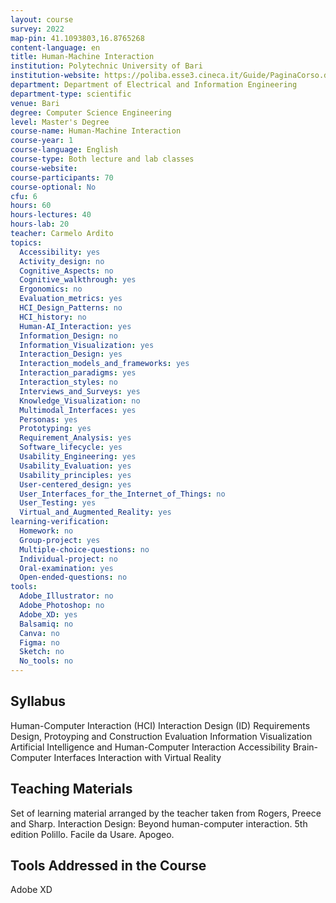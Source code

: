 ```yaml
---
layout: course
survey: 2022
map-pin: 41.1093803,16.8765268
content-language: en
title: Human-Machine Interaction
institution: Polytechnic University of Bari
institution-website: https://poliba.esse3.cineca.it/Guide/PaginaCorso.do;jsessionid=A4BB6F0EB490EB8ECC7321BE15F08EF9.esse3-poliba-prod-02?cod_lingua=eng&corso_id=10021 
department: Department of Electrical and Information Engineering
department-type: scientific
venue: Bari
degree: Computer Science Engineering
level: Master's Degree
course-name: Human-Machine Interaction
course-year: 1
course-language: English
course-type: Both lecture and lab classes
course-website: 
course-participants: 70
course-optional: No
cfu: 6
hours: 60
hours-lectures: 40
hours-lab: 20
teacher: Carmelo Ardito
topics: 
  Accessibility: yes
  Activity_design: no
  Cognitive_Aspects: no
  Cognitive_walkthrough: yes
  Ergonomics: no
  Evaluation_metrics: yes
  HCI_Design_Patterns: no
  HCI_history: no
  Human-AI_Interaction: yes
  Information_Design: no
  Information_Visualization: yes
  Interaction_Design: yes
  Interaction_models_and_frameworks: yes
  Interaction_paradigms: yes
  Interaction_styles: no
  Interviews_and_Surveys: yes
  Knowledge_Visualization: no
  Multimodal_Interfaces: yes
  Personas: yes
  Prototyping: yes
  Requirement_Analysis: yes
  Software_lifecycle: yes
  Usability_Engineering: yes
  Usability_Evaluation: yes
  Usability_principles: yes
  User-centered_design: yes
  User_Interfaces_for_the_Internet_of_Things: no
  User_Testing: yes
  Virtual_and_Augmented_Reality: yes
learning-verification: 
  Homework: no 
  Group-project: yes 
  Multiple-choice-questions: no 
  Individual-project: no 
  Oral-examination: yes 
  Open-ended-questions: no
tools:
  Adobe_Illustrator: no
  Adobe_Photoshop: no
  Adobe_XD: yes
  Balsamiq: no
  Canva: no
  Figma: no
  Sketch: no
  No_tools: no
---
```



## Syllabus 
Human-Computer Interaction (HCI)
Interaction Design (ID)
Requirements
Design, Protoyping and Construction
Evaluation
Information Visualization
Artificial Intelligence and Human-Computer Interaction
Accessibility
Brain-Computer Interfaces
Interaction with Virtual Reality


## Teaching Materials 
Set of learning material arranged by the teacher taken from
Rogers, Preece and Sharp. Interaction Design: Beyond human-computer interaction. 5th edition
Polillo. Facile da Usare. Apogeo.

## Tools Addressed in the Course 
Adobe XD
